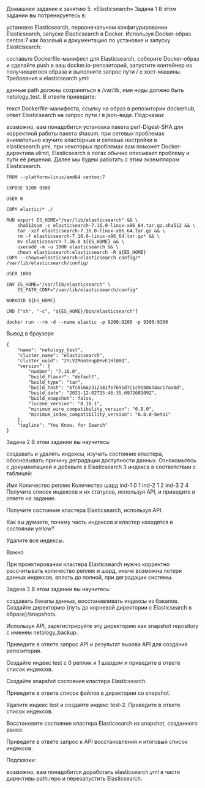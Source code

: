 Домашнее задание к занятию 5. «Elasticsearch»
Задача 1
В этом задании вы потренируетесь в:

установке Elasticsearch,
первоначальном конфигурировании Elasticsearch,
запуске Elasticsearch в Docker.
Используя Docker-образ centos:7 как базовый и документацию по установке и запуску Elastcisearch:

составьте Dockerfile-манифест для Elasticsearch,
соберите Docker-образ и сделайте push в ваш docker.io-репозиторий,
запустите контейнер из получившегося образа и выполните запрос пути / c хост-машины.
Требования к elasticsearch.yml:

данные path должны сохраняться в /var/lib,
имя ноды должно быть netology_test.
В ответе приведите:

текст Dockerfile-манифеста,
ссылку на образ в репозитории dockerhub,
ответ Elasticsearch на запрос пути / в json-виде.
Подсказки:

возможно, вам понадобится установка пакета perl-Digest-SHA для корректной работы пакета shasum,
при сетевых проблемах внимательно изучите кластерные и сетевые настройки в elasticsearch.yml,
при некоторых проблемах вам поможет Docker-директива ulimit,
Elasticsearch в логах обычно описывает проблему и пути её решения.
Далее мы будем работать с этим экземпляром Elasticsearch.

```
FROM --platform=linux/amd64 centos:7

EXPOSE 9200 9300

USER 0

COPY elastic/* ./

RUN export ES_HOME="/var/lib/elasticsearch" && \
    sha512sum -c elasticsearch-7.16.0-linux-x86_64.tar.gz.sha512 && \
    tar -xzf elasticsearch-7.16.0-linux-x86_64.tar.gz && \
    rm -f elasticsearch-7.16.0-linux-x86_64.tar.gz* && \
    mv elasticsearch-7.16.0 ${ES_HOME} && \
    useradd -m -u 1000 elasticsearch && \
    chown elasticsearch:elasticsearch -R ${ES_HOME}
COPY --chown=elasticsearch:elasticsearch config/* /var/lib/elasticsearch/config/

USER 1000

ENV ES_HOME="/var/lib/elasticsearch" \
    ES_PATH_CONF="/var/lib/elasticsearch/config"

WORKDIR ${ES_HOME}

CMD ["sh", "-c", "${ES_HOME}/bin/elasticsearch"]
```

```
docker run --rm -d --name elastic -p 9200:9200 -p 9300:9300 
```
Вывод в браузере
```
{
    "name": "netology_test",
    "cluster_name": "elasticsearch",
    "cluster_uuid": "2YLV2MnnSHup0HvE1Hl00Q",
    "version": {
        "number": "7.16.0",
        "build_flavor": "default",
        "build_type": "tar",
        "build_hash": "6fc81662312141fe7691d7c1c91b8658ac17aa0d",
        "build_date": "2021-12-02T15:46:35.697268109Z",
        "build_snapshot": false,
        "lucene_version": "8.10.1",
        "minimum_wire_compatibility_version": "6.8.0",
        "minimum_index_compatibility_version": "6.0.0-beta1"
    },
    "tagline": "You Know, for Search"
}
```

Задача 2
В этом задании вы научитесь:

создавать и удалять индексы,
изучать состояние кластера,
обосновывать причину деградации доступности данных.
Ознакомьтесь с документацией и добавьте в Elasticsearch 3 индекса в соответствии с таблицей:

Имя	Количество реплик	Количество шард
ind-1	0	1
ind-2	1	2
ind-3	2	4
Получите список индексов и их статусов, используя API, и приведите в ответе на задание.

Получите состояние кластера Elasticsearch, используя API.

Как вы думаете, почему часть индексов и кластер находятся в состоянии yellow?

Удалите все индексы.

Важно

При проектировании кластера Elasticsearch нужно корректно рассчитывать количество реплик и шард, иначе возможна потеря данных индексов, вплоть до полной, при деградации системы.

Задача 3
В этом задании вы научитесь:

создавать бэкапы данных,
восстанавливать индексы из бэкапов.
Создайте директорию {путь до корневой директории с Elasticsearch в образе}/snapshots.

Используя API, зарегистрируйте эту директорию как snapshot repository c именем netology_backup.

Приведите в ответе запрос API и результат вызова API для создания репозитория.

Создайте индекс test с 0 реплик и 1 шардом и приведите в ответе список индексов.

Создайте snapshot состояния кластера Elasticsearch.

Приведите в ответе список файлов в директории со snapshot.

Удалите индекс test и создайте индекс test-2. Приведите в ответе список индексов.

Восстановите состояние кластера Elasticsearch из snapshot, созданного ранее.

Приведите в ответе запрос к API восстановления и итоговый список индексов.

Подсказки:

возможно, вам понадобится доработать elasticsearch.yml в части директивы path.repo и перезапустить Elasticsearch.
